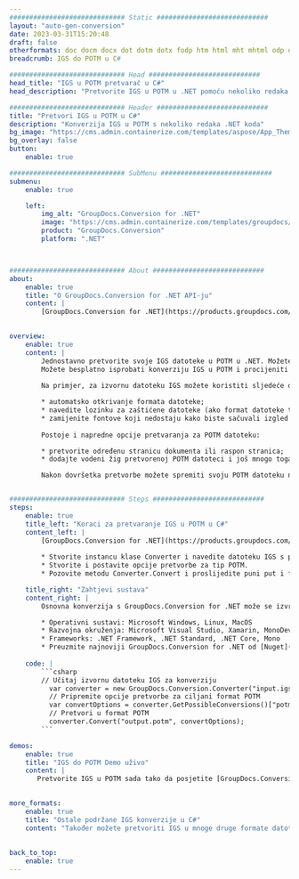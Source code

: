 ```yaml
---
############################# Static ############################
layout: "auto-gen-conversion"
date: 2023-03-31T15:20:48
draft: false
otherformats: doc docm docx dot dotm dotx fodp htm html mht mhtml odp odt otp pot potm potx pps ppsm ppsx ppt pptm pptx rtf
breadcrumb: IGS do POTM u C#

############################# Head ############################
head_title: "IGS u POTM pretvarač u C#"
head_description: "Pretvorite IGS u POTM u .NET pomoću nekoliko redaka koda. Koristite GroupDocs Document Conversion API za pretvaranje preko 160 formata datoteka."

############################# Header ############################
title: "Pretvori IGS u POTM u C#"
description: "Konverzija IGS u POTM s nekoliko redaka .NET koda"
bg_image: "https://cms.admin.containerize.com/templates/aspose/App_Themes/V3/images/bg/header1.png"
bg_overlay: false
button:
    enable: true

############################# SubMenu ############################
submenu:
    enable: true

    left:
        img_alt: "GroupDocs.Conversion for .NET"
        image: "https://cms.admin.containerize.com/templates/groupdocs/images/product-logos/90x90-noborder/groupdocs-conversion-net.png"
        product: "GroupDocs.Conversion"
        platform: ".NET"



############################# About ############################
about:
    enable: true
    title: "O GroupDocs.Conversion for .NET API-ju"
    content: |
        [GroupDocs.Conversion for .NET](https://products.groupdocs.com/conversion/net/) može se koristiti za pretvaranje Microsoft Worda, Excela, PowerPointa, PDF-a, Visio i drugih formata. GroupDocs.Conversion je samostalni API koji je prikladan za pozadinske i interne sustave gdje su potrebne visoke performanse. Ne ovisi o softveru poput Microsofta ili Open Officea.
    

overview:
    enable: true
    content: |
        Jednostavno pretvorite svoje IGS datoteke u POTM u .NET. Možete koristiti samo nekoliko C# linija koda na bilo kojoj platformi po vašem izboru kao što su - Windows, Linux, macOS.
        Možete besplatno isprobati konverziju IGS u POTM i procijeniti kvalitetu rezultata konverzije. Uz jednostavne scenarije konverzije datoteka, možete isprobati naprednije opcije za učitavanje izvorne IGS datoteke i za spremanje izlaznog POTM rezultata. 
        
        Na primjer, za izvornu datoteku IGS možete koristiti sljedeće opcije učitavanja:

        * automatsko otkrivanje formata datoteke;
        * navedite lozinku za zaštićene datoteke (ako format datoteke to podržava);
        * zamijenite fontove koji nedostaju kako biste sačuvali izgled dokumenta.
        
        Postoje i napredne opcije pretvaranja za POTM datoteku:

        * pretvorite određenu stranicu dokumenta ili raspon stranica;
        * dodajte vodeni žig pretvorenoj POTM datoteci i još mnogo toga.

        Nakon dovršetka pretvorbe možete spremiti svoju POTM datoteku na lokalnu stazu datoteke ili bilo koju pohranu treće strane kao što su FTP, Amazon S3, Google Drive, Dropbox itd. Imajte na umu - da pretvorite IGS u {{ TO}} nema potrebe za instaliranjem bilo kakvog dodatnog softvera - poput MS Officea, Open Officea, Adobe Acrobat Readera itd.


############################# Steps ############################
steps:
    enable: true
    title_left: "Koraci za pretvaranje IGS u POTM u C#"
    content_left: |
        [GroupDocs.Conversion for .NET](https://products.groupdocs.com/conversion/net/) programerima olakšava pretvaranje IGS datoteke u POTM s nekoliko redaka koda.
        
        * Stvorite instancu klase Converter i navedite datoteku IGS s punim putem
        * Stvorite i postavite opcije pretvorbe za tip POTM.
        * Pozovite metodu Converter.Convert i proslijedite puni put i format (POTM) kao parametar

    title_right: "Zahtjevi sustava"
    content_right: |
        Osnovna konverzija s GroupDocs.Conversion for .NET može se izvršiti u samo nekoliko jednostavnih koraka. Naši API-ji podržani su na svim glavnim platformama i operativnim sustavima. Prije izvršavanja koda u nastavku, provjerite imate li sljedeće preduvjete instalirane na vašem sustavu.

        * Operativni sustavi: Microsoft Windows, Linux, MacOS
        * Razvojna okruženja: Microsoft Visual Studio, Xamarin, MonoDevelop
        * Frameworks: .NET Framework, .NET Standard, .NET Core, Mono
        * Preuzmite najnoviji GroupDocs.Conversion for .NET od [Nuget](https://www.nuget.org/packages/groupdocs.conversion)
         
    code: |
        ```csharp    
        // Učitaj izvornu datoteku IGS za konverziju
          var converter = new GroupDocs.Conversion.Converter("input.igs");
          // Pripremite opcije pretvorbe za ciljani format POTM
          var convertOptions = converter.GetPossibleConversions()["potm"].ConvertOptions;
          // Pretvori u format POTM
          converter.Convert("output.potm", convertOptions);
        ```

demos:
    enable: true
    title: "IGS do POTM Demo uživo"
    content: |
       Pretvorite IGS u POTM sada tako da posjetite [GroupDocs.Conversion App](https://products.groupdocs.app/conversion/family) web mjesto. Online demo ima sljedeće prednosti
          

more_formats:
    enable: true
    title: "Ostale podržane IGS konverzije u C#"
    content: "Također možete pretvoriti IGS u mnoge druge formate datoteka. Pogledajte popis u nastavku."
       
       
back_to_top:
    enable: true
---
```

